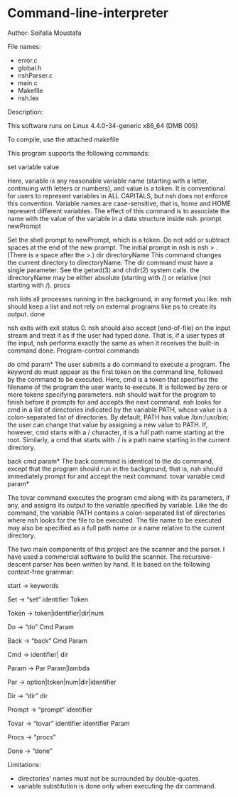 # Command-line-interpreter
Author: Seifalla Moustafa

File names:

- error.c
- global.h
- nshParser.c
- main.c
- Makefile
- nsh.lex

Description:

This software runs on Linux 4.4.0-34-generic x86_64 (DMB 005)

To compile, use the attached makefile

This program supports the following commands:

set variable value

Here, variable is any reasonable variable name (starting with a letter, continuing with letters or numbers), and value is a token. It is conventional for users to represent variables in ALL CAPITALS, but nsh does not enforce this convention. Variable names are case-sensitive, that is, home and HOME represent different variables. The effect of this command is to associate the name with the value of the variable in a data structure inside nsh.
prompt newPrompt

Set the shell prompt to newPrompt, which is a token. Do not add or subtract spaces at the end of the new prompt. The initial prompt in nsh is nsh > . (There is a space after the >.)
dir directoryName
This command changes the current directory to directoryName. The dir command must have a single parameter. See the getwd(3) and chdir(2) system calls. the directoryName may be either absolute (starting with /) or relative (not starting with /).
procs

nsh lists all processes running in the background, in any format you like. nsh should keep a list and not rely on external programs like ps to create its output.
done

nsh exits with exit status 0. nsh should also accept <control-D> (end-of-file) on the input stream and treat it as if the user had typed done. That is, if a user types <control-D> at the input, nsh performs exactly the same as when it receives the built-in command done.
Program-control commands

do cmd param*
The user submits a do command to execute a program. The keyword do must appear as the first token on the command line, followed by the command to be executed. Here, cmd is a token that specifies the filename of the program the user wants to execute. It is followed by zero or more tokens specifying parameters. nsh should wait for the program to finish before it prompts for and accepts the next command.
nsh looks for cmd in a list of directories indicated by the variable PATH, whose value is a colon-separated list of directories. By default, PATH has value /bin:/usr/bin; the user can change that value by assigning a new value to PATH. If, however, cmd starts with a / character, it is a full path name starting at the root. Similarly, a cmd that starts with ./ is a path name starting in the current directory.

back cmd param* 
The back command is identical to the do command, except that the program should run in the background, that is, nsh should immediately prompt for and accept the next command.
tovar variable cmd param*

The tovar command executes the program cmd along with its parameters, if any, and assigns its output to the variable specified by variable. Like the do command, the variable PATH contains a colon-separated list of directories where nsh looks for the file to be executed. The file name to be executed may also be specified as a full path name or a name relative to the current directory.

The two main components of this project are the scanner and the parser. I have used a commercial software to build the scanner. The recursive-descent parser has been written by hand. It is based on the 
following context-free grammar:

start -> keywords

Set -> “set” identifier Token

Token -> token|identifier|dir|num

Do -> “do” Cmd Param

Back -> “back” Cmd Param

Cmd -> identifier| dir

Param -> Par Param|lambda

Par -> option|token|num|dir|identifier

Dir -> “dir” dir

Prompt -> “prompt” identifier

Tovar -> “tovar” identifier identifier Param

Procs -> “procs”

Done -> “done”

Limitations:

- directories' names must not be surrounded by double-quotes.
- variable substitution is done only when executing the dir command.
